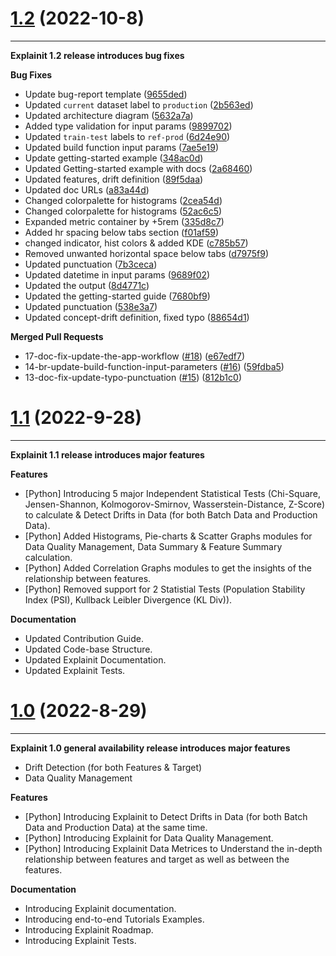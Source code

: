 # [1.2](https://github.com/katonic-dev/explainit) (2022-10-8)

---

**Explainit 1.2 release introduces bug fixes**

**Bug Fixes**

- Update bug-report template ([9655ded](https://github.com/katonic-dev/explainit/commit/9655ded53bd1cec081841a75c0f97708d05a6cfb))
- Updated `current` dataset label to `production` ([2b563ed](https://github.com/katonic-dev/explainit/commit/2b563edb276790997f73039eb3cb8bf669fe7780))
- Updated architecture diagram ([5632a7a](https://github.com/katonic-dev/explainit/commit/5632a7aee061f1e17cc7506996c20c3d401380b0))
- Added type validation for input params ([9899702](https://github.com/katonic-dev/explainit/commit/9899702d18d571c3bdcc07cfcc10688318412d28))
- Updated `train-test` labels to `ref-prod` ([6d24e90](https://github.com/katonic-dev/explainit/commit/6d24e9000c95ae2644001f49a3f17add415cf5fb))
- Updated build function input params ([7ae5e19](https://github.com/katonic-dev/explainit/commit/7ae5e19f3a479812411e557f8538ece4e3681c3b))
- Update getting-started example ([348ac0d](https://github.com/katonic-dev/explainit/commit/348ac0ddc8f4ebf8d32ec796881e1567686d9c24))
- Updated Getting-started example with docs ([2a68460](https://github.com/katonic-dev/explainit/commit/2a68460782d08e882a9872d345006bf62fe41972))
- Updated features, drift definition ([89f5daa](https://github.com/katonic-dev/explainit/commit/89f5daaaf951b749ea469c27dfa77a167fba5631))
- Updated doc URLs ([a83a44d](https://github.com/katonic-dev/explainit/commit/a83a44db88d85f023fb14a87c7026cd9297e71a3))
- Changed colorpalette for histograms ([2cea54d](https://github.com/katonic-dev/explainit/commit/2cea54dfbe8bf012a5b2cdbdd01983a02636b352))
- Changed colorpalette for histograms ([52ac6c5](https://github.com/katonic-dev/explainit/commit/52ac6c53d2fc520291926fbbdae7c098ea227f0a))
- Expanded metric container by +5rem ([335d8c7](https://github.com/katonic-dev/explainit/commit/335d8c7113785ec94e491b7a3377f3e33204b67a))
- Added hr spacing below tabs section ([f01af59](https://github.com/katonic-dev/explainit/commit/f01af59486847e9a314ebe4c859266b94f8e7d5f))
- changed indicator, hist colors & added KDE ([c785b57](https://github.com/katonic-dev/explainit/commit/c785b57203b4eca1b876346cc0b8cb4f7cfea291))
- Removed unwanted horizontal space below tabs ([d7975f9](https://github.com/katonic-dev/explainit/commit/d7975f949cfb089d7df38336ac2c36306807cf97))
- Updated punctuation ([7b3ceca](https://github.com/katonic-dev/explainit/commit/7b3ceca4d15305d05a908278c946988acaabf290))
- Updated datetime in input params ([9689f02](https://github.com/katonic-dev/explainit/commit/9689f021e4610b6ab44535ab9b9948ba83d68195))
- Updated the output ([8d4771c](https://github.com/katonic-dev/explainit/commit/8d4771c24390f9fdf10658129c1511b7a1e5eca2))
- Updated the getting-started guide ([7680bf9](https://github.com/katonic-dev/explainit/commit/7680bf9db39418f58d90fe51cfebbf3eb8181315))
- Updated punctuation ([538e3a7](https://github.com/katonic-dev/explainit/commit/538e3a7e98c4f2b24ce472cb43c7384dd4169a94))
- Updated concept-drift definition, fixed typo ([88654d1](https://github.com/katonic-dev/explainit/commit/88654d13272dd4c4760cc426366e269055dbe8f9))


**Merged Pull Requests**

- 17-doc-fix-update-the-app-workflow ([#18](https://github.com/katonic-dev/explainit/pull/18)) ([e67edf7](https://github.com/katonic-dev/explainit/commit/e67edf7b15a6f0d7ffc73abd98455703142db826))
- 14-br-update-build-function-input-parameters ([#16](https://github.com/katonic-dev/explainit/pull/16)) ([59fdba5](https://github.com/katonic-dev/explainit/commit/59fdba5c4f74fc4a8a0c86262c2bad126388205b))
- 13-doc-fix-update-typo-punctuation ([#15](https://github.com/katonic-dev/explainit/pull/15)) ([812b1c0](https://github.com/katonic-dev/explainit/commit/812b1c0399dfb5c603406289560cbd095c1b4d7f))


# [1.1](https://github.com/katonic-dev/explainit) (2022-9-28)

---

**Explainit 1.1 release introduces major features**

**Features**

- [Python] Introducing 5 major Independent Statistical Tests (Chi-Square, Jensen-Shannon, Kolmogorov-Smirnov, Wasserstein-Distance, Z-Score) to calculate & Detect Drifts in Data (for both Batch Data and Production Data).
- [Python] Added Histograms, Pie-charts & Scatter Graphs modules for Data Quality Management, Data Summary & Feature Summary calculation.
- [Python] Added Correlation Graphs modules to get the insights of the relationship between features.
- [Python] Removed support for 2 Statistial Tests (Population Stability Index (PSI), Kullback Leibler Divergence (KL Div)).

**Documentation**

- Updated Contribution Guide.
- Updated Code-base Structure.
- Updated Explainit Documentation.
- Updated Explainit Tests.


# [1.0](https://github.com/katonic-dev/explainit) (2022-8-29)

---

**Explainit 1.0 general availability release introduces major features**

- Drift Detection (for both Features & Target)
- Data Quality Management

**Features**

- [Python] Introducing Explainit to Detect Drifts in Data (for both Batch Data and Production Data) at the same time.
- [Python] Introducing Explainit for Data Quality Management.
- [Python] Introducing Explainit Data Metrices to Understand the in-depth relationship between features and target as well as between the features.

**Documentation**

- Introducing Explainit documentation.
- Introducing end-to-end Tutorials Examples.
- Introducing Explainit Roadmap.
- Introducing Explainit Tests.
